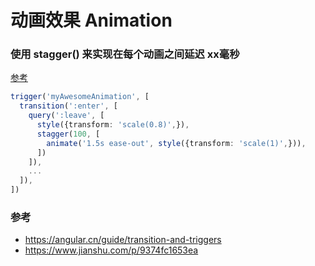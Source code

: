 动画效果 Animation
==

### 使用 stagger() 来实现在每个动画之间延迟 xx毫秒

[参考](https://stackoverflow.com/a/45360755)
```ts
trigger('myAwesomeAnimation', [
  transition(':enter', [
    query(':leave', [
      style({transform: 'scale(0.8)',}),
      stagger(100, [
        animate('1.5s ease-out', style({transform: 'scale(1)',})),
      ])
    ]),
    ...
  ]),
])
```


### 参考
- https://angular.cn/guide/transition-and-triggers
- https://www.jianshu.com/p/9374fc1653ea

